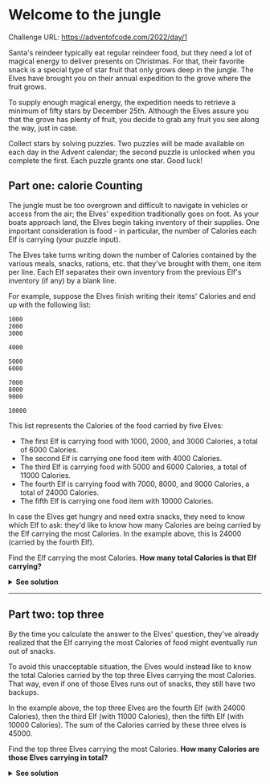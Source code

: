 # Welcome to the jungle

Challenge URL: https://adventofcode.com/2022/day/1

Santa's reindeer typically eat regular reindeer food, but they need a lot of magical energy to deliver presents on Christmas. For that, their favorite snack is a special type of star fruit that only grows deep in the jungle. The Elves have brought you on their annual expedition to the grove where the fruit grows.

To supply enough magical energy, the expedition needs to retrieve a minimum of fifty stars by December 25th. Although the Elves assure you that the grove has plenty of fruit, you decide to grab any fruit you see along the way, just in case.

Collect stars by solving puzzles. Two puzzles will be made available on each day in the Advent calendar; the second puzzle is unlocked when you complete the first. Each puzzle grants one star. Good luck!

## Part one: calorie Counting

The jungle must be too overgrown and difficult to navigate in vehicles or access from the air; the Elves' expedition traditionally goes on foot. As your boats approach land, the Elves begin taking inventory of their supplies. One important consideration is food - in particular, the number of Calories each Elf is carrying (your puzzle input).

The Elves take turns writing down the number of Calories contained by the various meals, snacks, rations, etc. that they've brought with them, one item per line. Each Elf separates their own inventory from the previous Elf's inventory (if any) by a blank line.

For example, suppose the Elves finish writing their items' Calories and end up with the following list:

```
1000
2000
3000

4000

5000
6000

7000
8000
9000

10000
```

This list represents the Calories of the food carried by five Elves:

- The first Elf is carrying food with 1000, 2000, and 3000 Calories, a total of 6000 Calories.
- The second Elf is carrying one food item with 4000 Calories.
- The third Elf is carrying food with 5000 and 6000 Calories, a total of 11000 Calories.
- The fourth Elf is carrying food with 7000, 8000, and 9000 Calories, a total of 24000 Calories.
- The fifth Elf is carrying one food item with 10000 Calories.

In case the Elves get hungry and need extra snacks, they need to know which Elf to ask: they'd like to know how many Calories are being carried by the Elf carrying the most Calories. In the example above, this is 24000 (carried by the fourth Elf).

Find the Elf carrying the most Calories. **How many total Calories is that Elf carrying?**

<details>
<summary><strong>See solution</strong></summary>

To solve this problem, we need to isolate the calorie reports for each elf. We know that each line contains a number representing the total calories for a given item, unless it's an empty line, which means that all items being carried by a given elf were reported and we're moving to the next elf. To capture this behavior, we can do the following:

```rust
fn create_report_groups(calorie_report: &Vec<&str>) -> Vec<Vec<i32>> {
    let mut clone = calorie_report.clone();
    clone.push("");

    let mut groups: Vec<Vec<i32>> = vec![];

    let mut group: Vec<i32> = vec![];
    for entry in clone {
        if entry.is_empty() {
            groups.push(group.clone());
            group = vec![];
        } else {
            group.push(
                entry
                    .parse::<i32>()
                    .expect("Should be able to parse an entry to i32"),
            );
        }
    }

    groups
}
```

Each group in the code above represents a report of an elf, i.e., a list of calories for each item being carried by this elf. Notice how we're pushing an empty string to the end of the cloned `calorie_report` vector. That's to keep things consistent and to consider the last item of the list as well.

Now, for each report group generated by the function above, we need to sum all of its calories. To accomplish this task, we're going to implement an auxiliary function called `reduce`:

```rust
fn reduce(arr: &Vec<i32>) -> i32 {
    let mut total = 0;

    for item in arr {
        total += item;
    }

    total
}
```

With that, we can generate all the report groups and aggregate the sum of their calories into a variable:

```rust
let mut total_calorie_aggregator: Vec<i32> = vec![];

for group in create_report_groups(&report_data) {
    let partial = reduce(&group);
    total_calorie_aggregator.push(partial);
}
```

We can also `.sort` and `.reverse` the data in the aggregator, so we have the highest numbers at the initial positions:

```rust
    total_calorie_aggregator.sort();
    total_calorie_aggregator.reverse();
```

Gluing all the parts together, we have:

```rust
pub fn find_top_n_elves_carrying_more_calories(report_data: Vec<&str>, take_top_n: usize) -> i32 {
    if report_data.is_empty() {
        return 0;
    }

    let mut total_calorie_aggregator: Vec<i32> = vec![];
    for group in create_report_groups(&report_data) {
        let partial = reduce(&group);
        total_calorie_aggregator.push(partial);
    }

    total_calorie_aggregator.sort();
    total_calorie_aggregator.reverse();

    let top_n = &total_calorie_aggregator[0..take_top_n];
    let total = reduce(&top_n.to_vec());

    total
}
```

_Note: The `take_top_n` argument will be used in part two._

That's all for part 1! Now, we just need to load the file and call the function at `main`:

```rust
fn main() {
    let input = fs::read_to_string("input.txt").expect("Should be able to read the input file");
    let report_data = input.lines().collect();

    let take_top_n = 1;
    let max_calories = find_top_n_elves_carrying_more_calories(report_data, take_top_n);

    println!("The max calories are {}", max_calories);
}
```

</details>

---

## Part two: top three

By the time you calculate the answer to the Elves' question, they've already realized that the Elf carrying the most Calories of food might eventually run out of snacks.

To avoid this unacceptable situation, the Elves would instead like to know the total Calories carried by the top three Elves carrying the most Calories. That way, even if one of those Elves runs out of snacks, they still have two backups.

In the example above, the top three Elves are the fourth Elf (with 24000 Calories), then the third Elf (with 11000 Calories), then the fifth Elf (with 10000 Calories). The sum of the Calories carried by these three elves is 45000.

Find the top three Elves carrying the most Calories. **How many Calories are those Elves carrying in total?**

<details>
<summary><strong>See solution</strong></summary>

Using everything we've built for part 1, we just need to change the value of `take_top_n` from `1` to `3`:

```rust
fn main() {
    let input = fs::read_to_string("input.txt").expect("Should be able to read the input file");
    let report_data = input.lines().collect();

    let take_top_n = 3;
    let max_calories = find_top_n_elves_carrying_more_calories(report_data, take_top_n);

    println!("The max calories are {}", max_calories);
}
```

And that's it!

</details>
